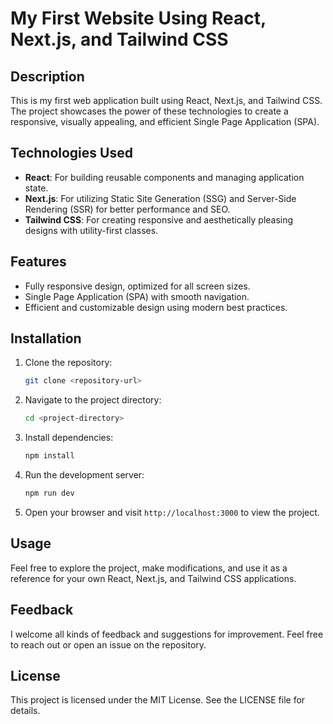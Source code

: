 # My First Website Using React, Next.js, and Tailwind CSS

## Description
This is my first web application built using React, Next.js, and Tailwind CSS. The project showcases the power of these technologies to create a responsive, visually appealing, and efficient Single Page Application (SPA).

## Technologies Used
- **React**: For building reusable components and managing application state.
- **Next.js**: For utilizing Static Site Generation (SSG) and Server-Side Rendering (SSR) for better performance and SEO.
- **Tailwind CSS**: For creating responsive and aesthetically pleasing designs with utility-first classes.

## Features
- Fully responsive design, optimized for all screen sizes.
- Single Page Application (SPA) with smooth navigation.
- Efficient and customizable design using modern best practices.

## Installation
1. Clone the repository:
   ```bash
   git clone <repository-url>
   ```
2. Navigate to the project directory:
   ```bash
   cd <project-directory>
   ```
3. Install dependencies:
   ```bash
   npm install
   ```
4. Run the development server:
   ```bash
   npm run dev
   ```
5. Open your browser and visit `http://localhost:3000` to view the project.

## Usage
Feel free to explore the project, make modifications, and use it as a reference for your own React, Next.js, and Tailwind CSS applications.

## Feedback
I welcome all kinds of feedback and suggestions for improvement. Feel free to reach out or open an issue on the repository.

## License
This project is licensed under the MIT License. See the LICENSE file for details.
